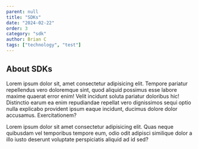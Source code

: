 ```yaml
---
parent: null
title: "SDKs"
date: "2024-02-22"
order: 3
category: "sdk"
author: Brian C
tags: ["technology", "test"]
---
```


## About SDKs

Lorem ipsum dolor sit, amet consectetur adipisicing elit. Tempore pariatur repellendus vero doloremque sint, quod aliquid possimus esse labore maxime quaerat error enim! Velit incidunt soluta pariatur doloribus hic! Distinctio earum ea enim repudiandae repellat vero dignissimos sequi optio nulla explicabo provident ipsum eaque incidunt, ducimus dolore dolor accusamus. Exercitationem?

Lorem ipsum dolor sit amet consectetur adipisicing elit. Quas neque quibusdam vel temporibus tempore eum, odio odit adipisci similique dolor a illo iusto deserunt voluptate perspiciatis aliquid ad id sed?
